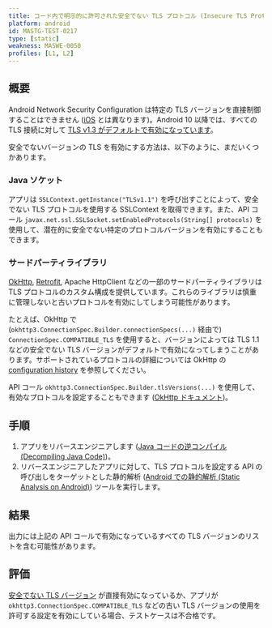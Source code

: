 ```yaml
---
title: コード内で明示的に許可された安全でない TLS プロトコル (Insecure TLS Protocols Explicitly Allowed in Code)
platform: android
id: MASTG-TEST-0217
type: [static]
weakness: MASWE-0050
profiles: [L1, L2]
---
```


## 概要

Android Network Security Configuration は特定の TLS バージョンを直接制御することはできません ([iOS](https://developer.apple.com/documentation/bundleresources/information_property_list/nsexceptionminimumtlsversion) とは異なります)。Android 10 以降では、すべての TLS 接続に対して [TLS v1.3 がデフォルトで有効になっています](https://developer.android.com/privacy-and-security/security-ssl#Updates%20to%20SSL)。

安全でないバージョンの TLS を有効にする方法は、以下のように、まだいくつかあります。

### Java ソケット

アプリは `SSLContext.getInstance("TLSv1.1")` を呼び出すことによって、安全でない TLS プロトコルを使用する SSLContext を取得できます。また、API コール `javax.net.ssl.SSLSocket.setEnabledProtocols(String[] protocols)` を使用して、潜在的に安全でない特定のプロトコルバージョンを有効にすることもできます。

### サードパーティライブラリ

[OkHttp](https://square.github.io/okhttp/), [Retrofit](https://square.github.io/retrofit/), Apache HttpClient などの一部のサードパーティライブラリは TLS プロトコルのカスタム構成を提供しています。これらのライブラリは慎重に管理しないと古いプロトコルを有効にしてしまう可能性があります。

たとえば、OkHttp で (`okhttp3.ConnectionSpec.Builder.connectionSpecs(...)` 経由で) `ConnectionSpec.COMPATIBLE_TLS` を使用すると、バージョンによっては TLS 1.1 などの安全でない TLS バージョンがデフォルトで有効になってしまうことがあります。サポートされているプロトコルの詳細については OkHttp の [configuration history](https://square.github.io/okhttp/security/tls_configuration_history/) を参照してください。

API コール `okhttp3.ConnectionSpec.Builder.tlsVersions(...)` を使用して、有効なプロトコルを設定することもできます ([OkHttp ドキュメント](https://square.github.io/okhttp/features/https/))。

## 手順

1. アプリをリバースエンジニアします ([Java コードの逆コンパイル (Decompiling Java Code)](../../../techniques/android/MASTG-TECH-0017.md))。
2. リバースエンジニアしたアプリに対して、TLS プロトコルを設定する API の呼び出しをターゲットとした静的解析 ([Android での静的解析 (Static Analysis on Android)](../../../techniques/android/MASTG-TECH-0014.md)) ツールを実行します。

## 結果

出力には上記の API コールで有効になっているすべての TLS バージョンのリストを含む可能性があります。

## 評価

[安全でない TLS バージョン](../../../Document/0x04f-Testing-Network-Communication.md#recommended-tls-settings) が直接有効になっているか、アプリが `okhttp3.ConnectionSpec.COMPATIBLE_TLS` などの古い TLS バージョンの使用を許可する設定を有効にしている場合、テストケースは不合格です。
